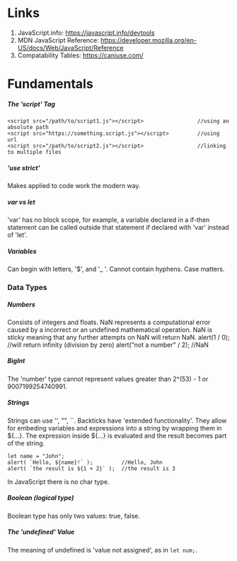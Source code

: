 # Links
1. JavaScript.info: https://javascript.info/devtools
2. MDN JavaScript Reference: https://developer.mozilla.org/en-US/docs/Web/JavaScript/Reference
3. Compatability Tables: https://caniuse.com/

# Fundamentals
##### The 'script' Tag
    <script src="/path/to/script1.js"></script>                 //using an absolute path
    <script src="https://something.script.js"></script>         //using url
    <script src="/path/to/script2.js"></script>                 //linking to multiple files
##### 'use strict'
Makes applied to code work the modern way. 
##### var vs let
'var' has no block scope, for example, a variable declared in a if-then statement can be called outside that statement if declared with 'var' instead of 'let'.
##### Variables
Can begin with letters, '$', and '_ '. Cannot contain hyphens. Case matters. 
### Data Types
##### Numbers
Consists of integers and floats. NaN represents a computational error caused by a incorrect or an undefined mathematical operation. NaN is sticky meaning that any further attempts on NaN will return NaN.
    alert(1 / 0);                       //will return infinity (division by zero)
    alert("not a number" / 2);          //NaN
##### BigInt
The 'number' type cannot represent values greater than 2^(53) - 1 or 9007199254740991.
##### Strings
Strings can use '', "", ``. Backticks have 'extended functionality'. They allow for embeding variables and expressions into a string by wrapping them in ${...}. The expression inside ${...} is evaluated and the result becomes part of the string. 

    let name = "John";
    alert( `Hello, ${name}!` );         //Hello, John
    alert( `the result is ${1 + 2}` );  //the result is 3
In JavaScript there is no char type.
##### Boolean (logical type)
Boolean type has only two values: true, false.
##### The 'undefined' Value
The meaning of undefined is 'value not assigned', as in ```let num;```.













